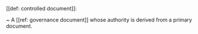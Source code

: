 [[def: controlled document]]:

~ A [[ref: governance document]] whose authority is derived from a primary document.

